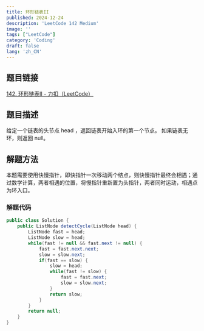 ```yaml
---
title: 环形链表II
published: 2024-12-24
description: 'LeetCode 142 Medium'
image: ''
tags: ["LeetCode"]
category: 'Coding'
draft: false 
lang: 'zh_CN'
---
```


## 题目链接

[142. 环形链表II - 力扣（LeetCode）](https://leetcode.cn/problems/linked-list-cycle-ii/description/)

## 题目描述

给定一个链表的头节点  head ，返回链表开始入环的第一个节点。 如果链表无环，则返回 null。

## 解题方法

本题需要使用快慢指针，即快指针一次移动两个结点，则快慢指针最终会相遇；通过数学计算，两者相遇的位置，将慢指针重新置为头指针，两者同时运动，相遇点为环入口。

### 解题代码
```java
public class Solution {
    public ListNode detectCycle(ListNode head) {
        ListNode fast = head;
        ListNode slow = head;
        while(fast != null && fast.next != null) {
            fast = fast.next.next;
            slow = slow.next;
            if(fast == slow) {
                slow = head;
                while(fast != slow) {
                    fast = fast.next;
                    slow = slow.next;
                }
                return slow;
            }
        }
        return null;
    }
}
```
